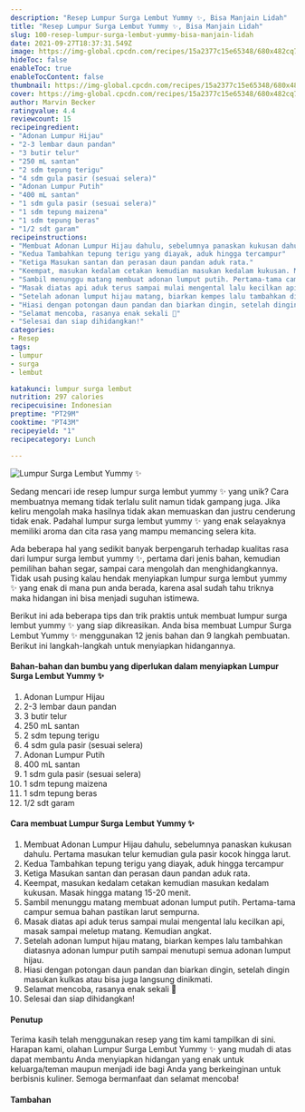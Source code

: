 ```yaml
---
description: "Resep Lumpur Surga Lembut Yummy ✨, Bisa Manjain Lidah"
title: "Resep Lumpur Surga Lembut Yummy ✨, Bisa Manjain Lidah"
slug: 100-resep-lumpur-surga-lembut-yummy-bisa-manjain-lidah
date: 2021-09-27T18:37:31.549Z
image: https://img-global.cpcdn.com/recipes/15a2377c15e65348/680x482cq70/lumpur-surga-lembut-yummy-foto-resep-utama.jpg
hideToc: false
enableToc: true
enableTocContent: false
thumbnail: https://img-global.cpcdn.com/recipes/15a2377c15e65348/680x482cq70/lumpur-surga-lembut-yummy-foto-resep-utama.jpg
cover: https://img-global.cpcdn.com/recipes/15a2377c15e65348/680x482cq70/lumpur-surga-lembut-yummy-foto-resep-utama.jpg
author: Marvin Becker
ratingvalue: 4.4
reviewcount: 15
recipeingredient:
- "Adonan Lumpur Hijau"
- "2-3 lembar daun pandan"
- "3 butir telur"
- "250 mL santan"
- "2 sdm tepung terigu"
- "4 sdm gula pasir (sesuai selera)"
- "Adonan Lumpur Putih"
- "400 mL santan"
- "1 sdm gula pasir (sesuai selera)"
- "1 sdm tepung maizena"
- "1 sdm tepung beras"
- "1/2 sdt garam"
recipeinstructions:
- "Membuat Adonan Lumpur Hijau dahulu, sebelumnya panaskan kukusan dahulu. Pertama masukan telur kemudian gula pasir kocok hingga larut."
- "Kedua Tambahkan tepung terigu yang diayak, aduk hingga tercampur"
- "Ketiga Masukan santan dan perasan daun pandan aduk rata."
- "Keempat, masukan kedalam cetakan kemudian masukan kedalam kukusan. Masak hingga matang 15-20 menit."
- "Sambil menunggu matang membuat adonan lumput putih. Pertama-tama campur semua bahan pastikan larut sempurna."
- "Masak diatas api aduk terus sampai mulai mengental lalu kecilkan api, masak sampai meletup matang. Kemudian angkat."
- "Setelah adonan lumput hijau matang, biarkan kempes lalu tambahkan diatasnya adonan lumpur putih sampai menutupi semua adonan lumput hijau."
- "Hiasi dengan potongan daun pandan dan biarkan dingin, setelah dingin masukan kulkas atau bisa juga langsung dinikmati."
- "Selamat mencoba, rasanya enak sekali 🤍"
- "Selesai dan siap dihidangkan!"
categories:
- Resep
tags:
- lumpur
- surga
- lembut

katakunci: lumpur surga lembut 
nutrition: 297 calories
recipecuisine: Indonesian
preptime: "PT29M"
cooktime: "PT43M"
recipeyield: "1"
recipecategory: Lunch

---
```



![Lumpur Surga Lembut Yummy ✨](https://img-global.cpcdn.com/recipes/15a2377c15e65348/680x482cq70/lumpur-surga-lembut-yummy-foto-resep-utama.jpg)

Sedang mencari ide resep lumpur surga lembut yummy ✨ yang unik? Cara membuatnya memang tidak terlalu sulit namun tidak gampang juga. Jika keliru mengolah maka hasilnya tidak akan memuaskan dan justru cenderung tidak enak. Padahal lumpur surga lembut yummy ✨ yang enak selayaknya memiliki aroma dan cita rasa yang mampu memancing selera kita.

Ada beberapa hal yang sedikit banyak berpengaruh terhadap kualitas rasa dari lumpur surga lembut yummy ✨, pertama dari jenis bahan, kemudian pemilihan bahan segar, sampai cara mengolah dan menghidangkannya. Tidak usah pusing kalau hendak menyiapkan lumpur surga lembut yummy ✨ yang enak di mana pun anda berada, karena asal sudah tahu triknya maka hidangan ini bisa menjadi suguhan istimewa.



Berikut ini ada beberapa tips dan trik praktis untuk membuat lumpur surga lembut yummy ✨ yang siap dikreasikan. Anda bisa membuat Lumpur Surga Lembut Yummy ✨ menggunakan 12 jenis bahan dan 9 langkah pembuatan. Berikut ini langkah-langkah untuk menyiapkan hidangannya.

<!--inarticleads1-->

#### Bahan-bahan dan bumbu yang diperlukan dalam menyiapkan Lumpur Surga Lembut Yummy ✨

1. Adonan Lumpur Hijau
1. 2-3 lembar daun pandan
1. 3 butir telur
1. 250 mL santan
1. 2 sdm tepung terigu
1. 4 sdm gula pasir (sesuai selera)
1. Adonan Lumpur Putih
1. 400 mL santan
1. 1 sdm gula pasir (sesuai selera)
1. 1 sdm tepung maizena
1. 1 sdm tepung beras
1. 1/2 sdt garam

<!--inarticleads2-->

#### Cara membuat Lumpur Surga Lembut Yummy ✨

1. Membuat Adonan Lumpur Hijau dahulu, sebelumnya panaskan kukusan dahulu. Pertama masukan telur kemudian gula pasir kocok hingga larut.
1. Kedua Tambahkan tepung terigu yang diayak, aduk hingga tercampur
1. Ketiga Masukan santan dan perasan daun pandan aduk rata.
1. Keempat, masukan kedalam cetakan kemudian masukan kedalam kukusan. Masak hingga matang 15-20 menit.
1. Sambil menunggu matang membuat adonan lumput putih. Pertama-tama campur semua bahan pastikan larut sempurna.
1. Masak diatas api aduk terus sampai mulai mengental lalu kecilkan api, masak sampai meletup matang. Kemudian angkat.
1. Setelah adonan lumput hijau matang, biarkan kempes lalu tambahkan diatasnya adonan lumpur putih sampai menutupi semua adonan lumput hijau.
1. Hiasi dengan potongan daun pandan dan biarkan dingin, setelah dingin masukan kulkas atau bisa juga langsung dinikmati.
1. Selamat mencoba, rasanya enak sekali 🤍
1. Selesai dan siap dihidangkan!

#### Penutup

Terima kasih telah menggunakan resep yang tim kami tampilkan di sini. Harapan kami, olahan Lumpur Surga Lembut Yummy ✨ yang mudah di atas dapat membantu Anda menyiapkan hidangan yang enak untuk keluarga/teman maupun menjadi ide bagi Anda yang berkeinginan untuk berbisnis kuliner. Semoga bermanfaat dan selamat mencoba!

#### Tambahan




